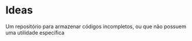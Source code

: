 # Ideas
Um repositório para armazenar códigos incompletos, ou que não possuem uma utilidade específica
